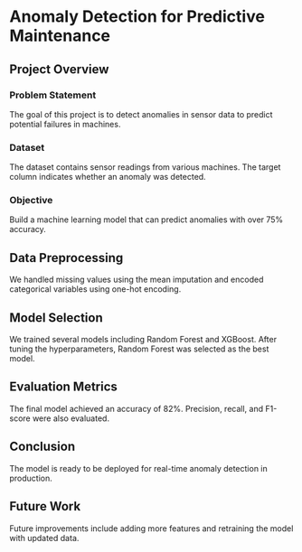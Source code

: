 # Anomaly Detection for Predictive Maintenance

## Project Overview
### Problem Statement
The goal of this project is to detect anomalies in sensor data to predict potential failures in machines.

### Dataset
The dataset contains sensor readings from various machines. The target column indicates whether an anomaly was detected.

### Objective
Build a machine learning model that can predict anomalies with over 75% accuracy.

## Data Preprocessing
We handled missing values using the mean imputation and encoded categorical variables using one-hot encoding.

## Model Selection
We trained several models including Random Forest and XGBoost. After tuning the hyperparameters, Random Forest was selected as the best model.

## Evaluation Metrics
The final model achieved an accuracy of 82%. Precision, recall, and F1-score were also evaluated.

## Conclusion
The model is ready to be deployed for real-time anomaly detection in production.

## Future Work
Future improvements include adding more features and retraining the model with updated data.
